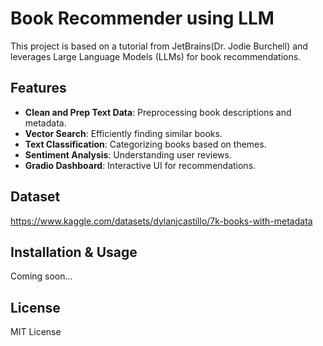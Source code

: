# Book Recommender using LLM

This project is based on a tutorial from JetBrains(Dr. Jodie Burchell)  and leverages Large Language Models (LLMs) for book recommendations.

## Features
- **Clean and Prep Text Data**: Preprocessing book descriptions and metadata.
- **Vector Search**: Efficiently finding similar books.
- **Text Classification**: Categorizing books based on themes.
- **Sentiment Analysis**: Understanding user reviews.
- **Gradio Dashboard**: Interactive UI for recommendations.

## Dataset
https://www.kaggle.com/datasets/dylanjcastillo/7k-books-with-metadata

## Installation & Usage
Coming soon...

## License
MIT License


